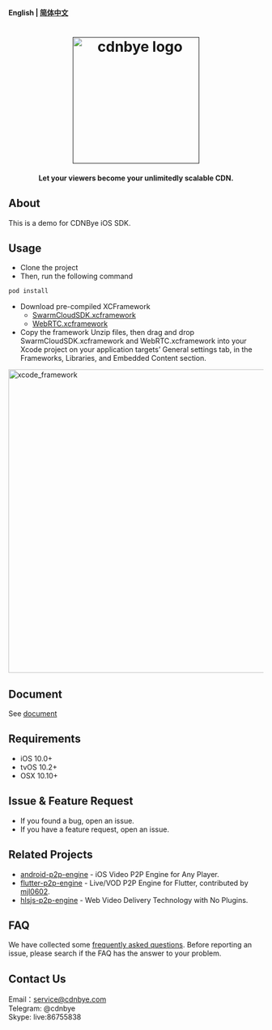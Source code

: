 **English | [简体中文](Readme_zh.md)**

<h1 align="center"><a href="" target="_blank" rel="noopener noreferrer"><img width="250" src="https://cdnbye.oss-cn-beijing.aliyuncs.com/pic/cdnbye.png" alt="cdnbye logo"></a></h1>
<h4 align="center">Let your viewers become your unlimitedly scalable CDN.</h4>

## About
This is a demo for CDNBye iOS SDK.

## Usage
- Clone the project
- Then, run the following command
```bash
pod install
```
- Download pre-compiled XCFramework
    - [SwarmCloudSDK.xcframework](https://github.com/cdnbye/ios-p2p-engine/releases/download/v2.5.0/SwarmCloudSDK.xcframework.zip)
    - [WebRTC.xcframework](https://github.com/swarm-cloud/Apple-WebRTC/releases/download/v1.0/WebRTC.xcframework.zip)
- Copy the framework
Unzip files, then drag and drop SwarmCloudSDK.xcframework and WebRTC.xcframework into your Xcode project on your application targets’ General settings tab, in the Frameworks, Libraries, and Embedded Content section.
<img width="600" src="https://www.cdnbye.com/pics/xcode_framework.jpg" alt="xcode_framework">

## Document
See [document](https://www.hdtvcloud.com/en/views/ios/v2/usage.html)

## Requirements
- iOS 10.0+
- tvOS 10.2+
- OSX 10.10+

## Issue & Feature Request
- If you found a bug, open an issue.
- If you have a feature request, open an issue.

## Related Projects
- [android-p2p-engine](https://github.com/cdnbye/android-p2p-engine) -  iOS Video P2P Engine for Any Player.
- [flutter-p2p-engine](https://github.com/cdnbye/flutter-p2p-engine) - Live/VOD P2P Engine for Flutter, contributed by [mjl0602](https://github.com/mjl0602).
- [hlsjs-p2p-engine](https://github.com/cdnbye/hlsjs-p2p-engine) - Web Video Delivery Technology with No Plugins.

## FAQ
We have collected some [frequently asked questions](https://www.hdtvcloud.com/en/views/FAQ.html). Before reporting an issue, please search if the FAQ has the answer to your problem.

## Contact Us
Email：service@cdnbye.com
<br>
Telegram: @cdnbye
<br>
Skype: live:86755838

